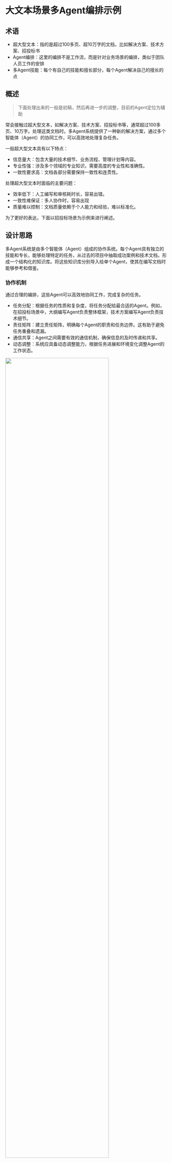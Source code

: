 # 大文本场景多Agent编排示例


## 术语
- 超大型文本：指的是超过100多页、超10万字的文档，比如解决方案、技术方案、招投标书
- Agent编排：这里的编排不是工作流，而是针对业务场景的编排，类似于团队人员工作的安排
- 多Agent技能：每个有自己的技能和擅长部分，每个Agent解决自己的擅长的点

## 概述

> 下面处理出来的一般是初稿，然后再进一步的调整，目前的Agent定位为辅助

常会接触过超大型文本，如解决方案、技术方案、招投标书等，通常超过100多页、10万字。处理这类文档时。多Agent系统提供了一种新的解决方案，通过多个智能体（Agent）的协同工作，可以高效地处理复杂任务。

一般超大型文本具有以下特点：

- 信息量大：包含大量的技术细节、业务流程、管理计划等内容。
- 专业性强：涉及多个领域的专业知识，需要高度的专业性和准确性。
- 一致性要求高：文档各部分需要保持一致性和连贯性。

处理超大型文本时面临的主要问题：

- 效率低下：人工编写和审核耗时长，容易出错。
- 一致性难保证：多人协作时，容易出现
- 质量难以控制：文档质量依赖于个人能力和经验，难以标准化。

为了更好的表达，下面以招投标场景为示例来进行阐述。


## 设计思路

多Agent系统是由多个智能体（Agent）组成的协作系统。每个Agent具有独立的技能和专长，能够处理特定的任务，从过去的项目中抽取成功案例和技术文档，形成一个结构化的知识库。将这些知识库分别导入给单个Agent，使其在编写文档时能够参考和借鉴。

### 协作机制

通过合理的编排，这些Agent可以高效地协同工作，完成复杂的任务。

- 任务分配：根据任务的性质和复杂度，将任务分配给最合适的Agent。例如，在招投标场景中，大纲编写Agent负责整体框架，技术方案编写Agent负责技术细节。
- 责任矩阵：建立责任矩阵，明确每个Agent的职责和任务边界。这有助于避免任务重叠和遗漏。
- 通信共享：Agent之间需要有效的通信机制，确保信息的及时传递和共享。
- 动态调整：系统应具备动态调整能力，根据任务进展和环境变化调整Agent的工作状态。

<img src="/images/chapter_12/01.png" width="80%" />

设计多Agent系统的协作机制需要综合考虑任务分配、通信机制和动态调整等多个方面。

### 场景设计

会有不同的大文本场景，不同的大文本场景可以非常丰富多样，涵盖各种领域和用途。

<img src="/images/chapter_12/02.jpg" width="80%" />

比如是每个场景都适用于不同的用途：

2. **解决方案** - 提供针对特定问题的综合解决方案，包括技术、管理、市场等方面。
3. **技术方案** - 设计详细的技术实施方案，如系统架构设计、软件开发计划、硬件配置方案。
4. **论文编写** - 学术论文、研究报告、文献综述、实验结果分析。
5. **项目管理** - 项目计划书、进度报告、风险管理报告、项目总结报告。
6. **市场分析** - 市场调研报告、竞争分析、消费者行为分析、市场趋势预测。
7. **产品手册** - 产品介绍、使用说明、技术参数、维护保养指南。
....

这里尽量针对于每个场景设计出不同的Agent，以进行更精细化，更贴近的效果，因为每个输出在与团队路径最短的，只有团队自己或者此场景下最熟悉的人了解。

### Agent设计

> 以招投标场景为示例。

大概会设计下面的Agent，细化可以更精准化，还有知识库更符合团队本地场景，每个场景有自己的知识库，同时每个Agent又有自己的知识库

- 负责大纲编写的Agent：会有多个角色编写大纲，然后将大纲合成一份。
- 负责编写技术方案部分的Agent：注于技术实现方案的撰写，确保技术方案的准确性和创新性。
- 负责编写概要部分的Agent：编写文档的概要部分，确保整体连贯性。
- 负责编写项目管理的Agent：负责项目实施计划的制定，确保项目的可执行性。
- 负责编写商务服务的Agent：关注商务条款和服务承诺，提升客户满意度。
- 负责编写安装部署的Agent：负责安装部署方案的编制，确保方案的实用性。
- 负责编写售后服务的Agent：编写售后支持策略，提供全面的售后服务方案，增强客户的信任感。
- ....

上面的Agent可以理解成一个团队，然后针对这个团队的人员安排，我们这里暂时称这种为场景编排。合理的协作机制可以确保各个Agent高效地协同工作，提高系统的整体性能和可靠性。
过程中每个Agent可以替换和重新更换更好更合适的Agent，比如张三设计的更优，在实践中体验较佳，便可以切换。

## 效果演示


以下是一个简单的多Agent系统界面设计设计演示，首先选择和分配Agent角色，进行大纲编写，可以选择多个Agent。

<img src="/images/chapter_12/03.png" width="80%" />

编写出大纲之后，如果不符合，针对大纲进行调整或者可调整微调目录结构及符合的场景。进行内容人员编写人员选择。

<img src="/images/chapter_12/04.png" width="80%" />

内容编写界面和文档导出，167页，近10万字文本导出。。

<img src="/images/chapter_12/05.png" width="80%" />
<img src="/images/chapter_12/06.jpg" width="80%" />

当然，也可以添加在这个场景下的特定的文档知识库，然后给各个Agent共享

## 总结

通过合理的设计和编排，各个Agent可以高效地协同工作，提高文档的质量和一致性。特别是通过历史知识库的利用，可以有效控制文档质量，减少对个人能力和经验的依赖。

